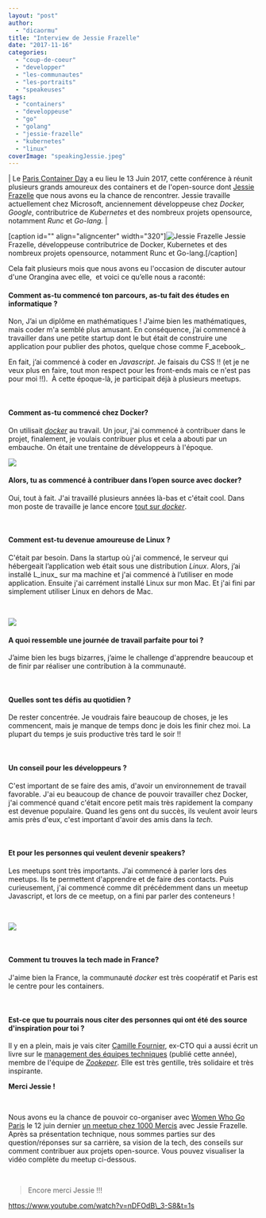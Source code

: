 ```yaml
---
layout: "post"
author: 
  - "dicaormu"
title: "Interview de Jessie Frazelle"
date: "2017-11-16"
categories: 
  - "coup-de-coeur"
  - "developper"
  - "les-communautes"
  - "les-portraits"
  - "speakeuses"
tags: 
  - "containers"
  - "developpeuse"
  - "go"
  - "golang"
  - "jessie-frazelle"
  - "kubernetes"
  - "linux"
coverImage: "speakingJessie.jpeg"
---
```


| Le [Paris Container Day](https://www.youtube.com/watch?v=IYwslcvGI2Q) a eu lieu le 13 Juin 2017, cette conférence à réunit plusieurs grands amoureux des containers et de l'open-source dont [Jessie Frazelle](https://twitter.com/jessfraz) que nous avons eu la chance de rencontrer. Jessie travaille actuellement chez Microsoft, anciennement développeuse chez _Docker, Google_, contributrice de _Kubernetes_ et des nombreux projets opensource, notamment _Runc_ et _Go-lang._ |

\[caption id="" align="aligncenter" width="320"\]![Jessie Frazelle](/assets/2017/11/2017-11-16-interview-avec-jessie-frazelle/jesse%20%281%29.jpg) Jessie Frazelle, développeuse contributrice de Docker, Kubernetes et des nombreux projets opensource, notamment Runc et Go-lang.\[/caption\]

Cela fait plusieurs mois que nous avons eu l'occasion de discuter autour d'une Orangina avec elle,  et voici ce qu’elle nous a raconté:

#### **Comment as-tu commencé ton parcours, as-tu fait des études en informatique ?**

Non, J’ai un diplôme en mathématiques ! J’aime bien les mathématiques, mais coder m'a semblé plus amusant. En conséquence, j’ai commencé à travailler dans une petite startup dont le but était de construire une application pour publier des photos, quelque chose comme F_acebook_.

En fait, j’ai commencé à coder en _Javascript_. Je faisais du CSS !! (et je ne veux plus en faire, tout mon respect pour les front-ends mais ce n'est pas pour moi !!).  À cette époque-là, je participait déjà à plusieurs meetups.

 

#### **Comment as-tu commencé chez Docker?**

On utilisait [_docker_](https://www.docker.com/) au travail. Un jour, j'ai commencé à contribuer dans le projet, finalement, je voulais contribuer plus et cela a abouti par un embauche. On était une trentaine de développeurs à l'époque.

![](/assets/2017/11/2017-11-16-interview-avec-jessie-frazelle/docker-300x268.png)

#### **Alors, tu as commencé à contribuer dans l’open source avec docker?**

Oui, tout à fait. J'ai travaillé plusieurs années là-bas et c'était cool. Dans mon poste de travaille je lance encore [tout sur _docker_](https://www.youtube.com/watch?v=GsLZz8cZCzc). 

 

#### **Comment est-tu devenue amoureuse de Linux ?** 

C'était par besoin. Dans la startup où j'ai commencé, le serveur qui hébergeait l’application web était sous une distribution _Linux_. Alors, j’ai installé L_inux_ sur ma machine et j'ai commencé à l’utiliser en mode application. Ensuite j'ai carrément installé Linux sur mon Mac. Et j'ai fini par simplement utiliser Linux en dehors de Mac.

 

![](/assets/2017/11/2017-11-16-interview-avec-jessie-frazelle/JessieLaptop-300x225.jpeg)

#### **A quoi ressemble une journée de travail parfaite pour toi ?**

J’aime bien les bugs bizarres, j’aime le challenge d'apprendre beaucoup et de finir par réaliser une contribution à la communauté.

 

#### **Quelles sont tes défis au quotidien ?**

De rester concentrée. Je voudrais faire beaucoup de choses, je les commencent, mais je manque de temps donc je dois les finir chez moi. La plupart du temps je suis productive très tard le soir !!

 

#### **Un conseil pour les développeurs ?**

C'est important de se faire des amis, d'avoir un environnement de travail favorable. J'ai eu beaucoup de chance de pouvoir travailler chez Docker, j'ai commencé quand c'était encore petit mais très rapidement la company est devenue populaire. Quand les gens ont du succès, ils veulent avoir leurs amis près d'eux, c'est important d'avoir des amis dans la _tech_.

 

#### **Et pour les personnes qui veulent devenir speakers?**

Les meetups sont très importants. J’ai commencé à parler lors des meetups. Ils te permettent d'apprendre et de faire des contacts. Puis curieusement, j'ai commencé comme dit précédemment dans un meetup Javascript, et lors de ce meetup, on a fini par parler des conteneurs ! 

 

![](/assets/2017/11/2017-11-16-interview-avec-jessie-frazelle/AvecJessie-300x300.jpeg)

 

#### **Comment tu trouves la tech made in France?**

J'aime bien la France, la communauté _docker_ est très coopératif et Paris est le centre pour les containers.

 

#### **Est-ce que tu pourrais nous citer des personnes qui ont été des source d'inspiration pour toi ?**

Il y en a plein, mais je vais citer [Camille Fournier](https://twitter.com/skamille?lang=es), ex-CTO qui a aussi écrit un livre sur le [management des équipes techniques](https://www.amazon.com/Managers-Path-Leaders-Navigating-Growth-ebook/dp/B06XP3GJ7F/ref=as_li_ss_tl?_encoding=UTF8&qid=&sr=&linkCode=sl1&tag=elidebranc-20&linkId=354a1607fa292383ab9046ff8e4305d6) (publié cette année), membre de l'équipe de [_Zookeper_](https://zookeeper.apache.org/). Elle est très gentille, très solidaire et très inspirante.

**Merci Jessie !**

 

Nous avons eu la chance de pouvoir co-organiser avec [Women Who Go Paris](https://twitter.com/womenwhogoparis) le 12 juin dernier [un meetup chez 1000 Mercis](http://www.duchess-france.org/lundi-12-juin-venez-rencontrer-jessie-frazelle-women-who-go/) avec Jessie Frazelle. Après sa présentation technique, nous sommes parties sur des question/réponses sur sa carrière, sa vision de la tech, des conseils sur comment contribuer aux projets open-source. Vous pouvez visualiser la vidéo complète du meetup ci-dessous.

 

> Encore merci Jessie !!!

https://www.youtube.com/watch?v=nDFOdB\_3-S8&t=1s
